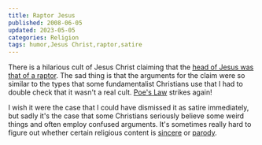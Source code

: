 ```yaml
---
title: Raptor Jesus
published: 2008-06-05
updated: 2023-05-05
categories: Religion
tags: humor,Jesus Christ,raptor,satire
---
```


There is a hilarious cult of Jesus Christ claiming that the
<a href="https://debunkingchristianity.blogspot.com/2008/06/join-raptor-jesus-cult.html">head of Jesus was that of a raptor</a>.
The sad thing is that the arguments for the claim were so similar to the types
that some fundamentalist Christians use that I had to double check that it wasn't a real cult.
<a href="https://rationalwiki.com/wiki/Poe's_Law">Poe's Law</a> strikes again!

I wish it were the case that I could have dismissed it as satire immediately,
but sadly it's the case that some Christians seriously believe some weird things
and often employ confused arguments.
It's sometimes really hard to figure out whether certain religious content is
<a href="https://www.chick.com/reading/tracts/0096/0096_01.asp">sincere</a>
or <a href="https://www.landoverbaptist.org/">parody</a>.
